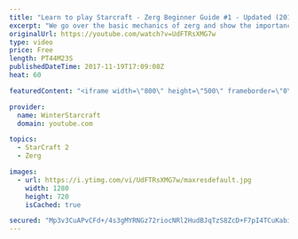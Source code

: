 ```yaml
---
title: "Learn to play Starcraft - Zerg Beginner Guide #1 - Updated (2017)"
excerpt: "We go over the basic mechanics of zerg and show the importance of understanding at least some of what your opponent is doing.  This guide is meant for players with an understanding of the objectives of starcraft but without any strong direction or gameplan, especially for each specific race! -- Watch"
originalUrl: https://youtube.com/watch?v=UdFTRsXMG7w
type: video
price: Free
length: PT44M23S
publishedDateTime: 2017-11-19T17:09:08Z
heat: 60

featuredContent: "<iframe width=\"800\" height=\"500\" frameborder=\"0\" src=\"https://www.youtube.com/embed/UdFTRsXMG7w\" allow=\"accelerometer; autoplay; encrypted-media; gyroscope; picture-in-picture\" allowfullscreen></iframe>"

provider:
  name: WinterStarcraft
  domain: youtube.com

topics:
  - StarCraft 2
  - Zerg

images:
  - url: https://i.ytimg.com/vi/UdFTRsXMG7w/maxresdefault.jpg
    width: 1280
    height: 720
    isCached: true

secured: "Mp3v3CuAPvCFd+/4s3gMYRNGz72riocNRl2HudBJqTzS8ZcD+F7pI4TCuKabiROBXVnT+BmyKwP4YRTtKKJQLcdvf1BH9J4PVCp6JozbeYI7Hmd3zpFNbLRetYpoqcB4KpXLnIPBGpKlct7A1k3AaQXKFEaOBTpmeYQY7ka5VQtB1WsjEboZg0iFTo6jutEYrHu6eugK/o3V7rKUA3Hvd3YrO9ok/6cvblBLHcqYJ+m3WwtiRwn2B9/hzQBn1BrKDQ1CQl9+7gKMDe3pjhQm26Mn6kuiz0R7kBBPrwSe2kHLyispQC0rtO8RBjlTVq96TSFgbC575SQC/BgIKQOuaOtNepw67WMKuEtySO9rMDia8UkJQlIfmsEI11WeVJNKsPc+5QkumNz2owWyFsRMkPfSi0Rg8yuKqxzDXUeCwsIdOFaENmuvz5wWgLGJCohZ;RnfvXTo2xYFizNpVIMQ8Qw=="
---
```


